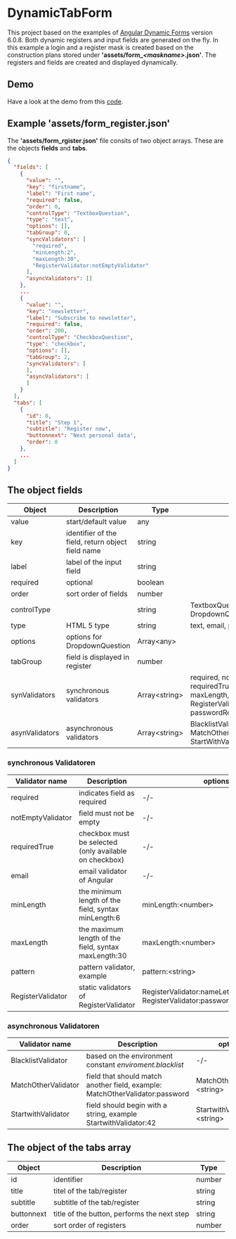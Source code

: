 # DynamicTabForm

This project based on the examples of <a href="https://angular.io/guide/dynamic-form?" target="_blank">Angular Dynamic Forms</a> version 6.0.8.
Both dynamic registers and input fields are generated on the fly. 
In this example a login and a register mask is created based on the construction plans stored under **'assets/form_*\<maskname>*.json'**. 
The registers and fields are created and displayed dynamically.

## Demo

Have a look at the demo from this <a href="https://stackblitz.com/github/berndmartin/dynamic-tab-form" target="_blank">code</a>.

## Example 'assets/form_register.json'

The **'assets/form_rgister.json'** file consits of two object arrays. These are the objects **fields** and **tabs**.

```json
{
  "fields": [
    {
      "value": "",
      "key": "firstname",
      "label": "First name",
      "required": false,
      "order": 0,
      "controlType": "TextboxQuestion",
      "type": "text",
      "options": [],
      "tabGroup": 0,
      "syncValidators": [
        "required",
        "minLength:2",
        "maxLength:30",
        "RegisterValidator:notEmptyValidator"
      ],
      "asyncValidators": []
    },
    ...
    {
      "value": "",
      "key": "newsletter",
      "label": "Subscribe to newsletter",
      "required": false,
      "order": 200,
      "controlType": "CheckboxQuestion",
      "type": "checkbox",
      "options": [],
      "tabGroup": 2,
      "syncValidators": [
      ],
      "asyncValidators": [
      ]
    }
  ],
  "tabs": [
    {
      "id": 0,
      "title": "Step 1",
      "subtitle": "Register now",
      "buttonnext": "Next personal data",
      "order": 0
    },
    ...
  ]
}

``` 


## The object **fields**

Object | Description | Type | Options
--- | --- | --- | ---
value | start/default value | any |
key | identifier of the field, return object field name | string
label | label of the input field | string
required | optional | boolean
order | sort order of fields | number 
controlType | | string | TextboxQuestion, CheckboxQuestion, DropdownQuestion
type | HTML 5 type | string | text, email, password, checkbox
options | options for DropdownQuestion | Array\<any\> | 
tabGroup | field is displayed in register | number | 
synValidators | synchronous validators  | Array\<string\> | required, notEmptyValidator, requiredTrue, email, minLength, maxLength, pattern, RegisterValidator(nameLetterValidator, passwordRequieresValidator)
asynValidators | asynchronous validators | Array\<string\> |  BlacklistValidator, MatchOtherValidator, StartWithValidator

### synchronous Validatoren

Validator name | Description | options
--- | --- | --- 
required | indicates field as required | -/-
notEmptyValidator | field must not be empty | -/-
requiredTrue | checkbox must be selected (only available on checkbox) | -/-
email | email validator of Angular | -/-
minLength | the minimum length of the field, syntax minLength\:6 | minLength:\<number>
maxLength | the maximum length of the field, syntax maxLength\:30  | maxLength:\<number>
pattern | pattern validator, example | pattern:\<string>
RegisterValidator | static validators of RegisterValidator | RegisterValidator:nameLetterValidator *or* RegisterValidator:passwordRequiresValidator 

### asynchronous Validatoren

Validator name | Description | options
--- | --- | --- 
BlacklistValidator | based on the environment constant *enviroment.blacklist* | -/-
MatchOtherValidator | field that should match another field, example: MatchOtherValidator\:password | MatchOtherValidator:\<string>
StartwithValidator | field should begin with a string, example StartwithValidator\:42 | StartwithValidator:\<string>


## The object of the **tabs** array

| Object | Description | Type
| -------| ------------ | ---
| id | identifier | number
| title | titel of the tab/register | string
| subtitle  | subtitle of the tab/register | string
| buttonnext | title of the button, performs the next step | string
| order | sort order of registers | number |


